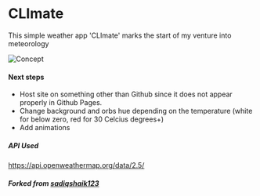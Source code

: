 # CLImate
This simple weather app 'CLImate' marks the start of my venture into meteorology

![Concept](https://github.com/zencane/cliMATE/assets/141449041/8e9c4a8c-d9a8-4685-a5fb-c60832a6ea31)

#### Next steps
- Host site on something other than Github since it does not appear properly in Github Pages.
- Change background and orbs hue depending on the temperature (white for below zero, red for 30 Celcius degrees+)
- Add animations 

##### API Used
https://api.openweathermap.org/data/2.5/

##### Forked from [sadiqshaik123](https://github.com/sadiqshaik123)
